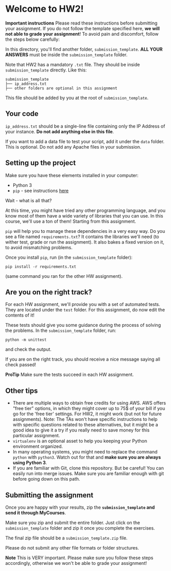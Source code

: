 # Welcome to HW2! 

**Important instructions** 
Please read these instructions before submitting your assignment. 
If you do not follow the template specified here, **we will not able to grade your assignment**! 
To avoid pain and discomfort, follow the steps below carefully:


In this directory, you'll find another folder, `submission_template`.
**ALL YOUR ANSWERS** must be inside the `submission_template` folder. 

Note that HW2 has a mandatory `.txt` file. They should be inside `submission_template` directly. Like this:

```
submission_template
├── ip_address.txt
├── other folders are optional in this assignment
```

This file should be added by you at the root of `submission_template`.

## Your code

`ip_address.txt` should be a single-line file containing only the IP Address of your instance. **Do not add anything else in this file**.

If you want to add a data file to test your script, add it under the `data` folder. This is optional.
Do not add any Apache files in your submission.

## Setting up the project

Make sure you have these elements installed in your computer:

* Python 3
* `pip` - see instructions [here](https://packaging.python.org/tutorials/installing-packages/)

Wait - what is all that?

At this time, you might have tried any other programming language, and you know most of them have a wide variety of libraries that you can use. In this course, we'll use a ton of them! Starting from this assignment.

`pip` will help you to manage these dependencies in a very easy way. Do you see a file named `requirements.txt`? It contains the libraries we'll need (to wither test, grade or run the assignment). It also bakes a fixed version on it, to avoid mismatching problems.

Once you install `pip`, run (in the `submission_template` folder):

```
pip install -r requirements.txt
```

(same command you ran for the other HW assignment).


## Are you on the right track?

For each HW assignment, we'll provide you with a set of automated tests. They are located under the `test` folder. 
For this assignment, do now edit the contents of it!

These tests should give you some guidance during the process of solving the problems.
In the `submission_template` folder, run:

```
python -m unittest
```

and check the output.

If you are on the right track, you should receive a nice message saying all check passed! 

**ProTip** Make sure the tests succeed in each HW assignment.

## Other tips

* There are multiple ways to obtain free credits for using AWS. AWS offers "free tier" options, in which they might cover up to 75$ of your bill if you go for the 'free tier' settings. For HW2, it might work (but not for future assignments). Note: The TAs won't have specific instructions to help with specific questions related to these alternatives, but it might be a good idea to give it a try if you really need to save money for this particular assignment.
* `virtualenv` is an optional asset to help you keeping your Python environment organized.
* In many operating systems, you might need to replace the command `python` with `python3`. Watch out for that and **make sure you are always using Python 3**.
* If you are familiar with Git, clone this repository. But be careful! You can easily run into merge issues. Make sure you are familiar enough with git before going down on this path.

## Submitting the assignment


Once you are happy with your results, zip the **`submission_template` and send it through MyCourses**.

Make sure you zip and submit the entire folder. Just click on the `submission_template` folder and zip it once you complete the exercises.

The final zip file should be a `submission_template.zip` file.

Please do not submit any other file formats or folder structures.

**Note** This is VERY important. Please make sure you follow these steps accordingly, otherwise we won't be able to grade your assignment! 
